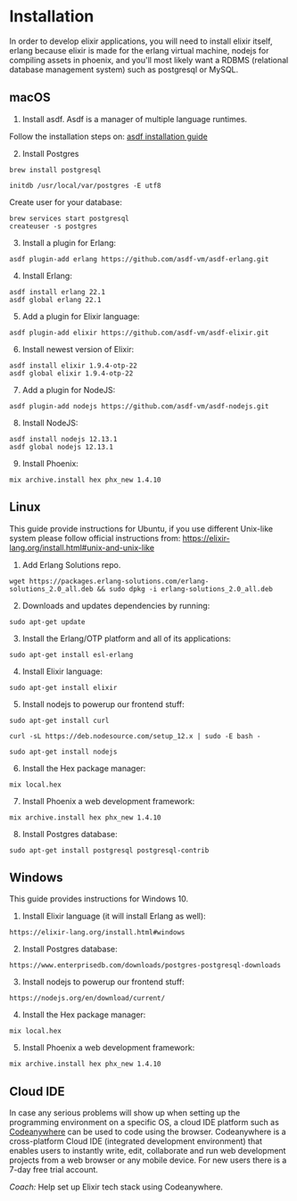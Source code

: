 # Installation

In order to develop elixir applications, you will need to install elixir itself, erlang because elixir is made for the erlang virtual machine, nodejs for compiling assets in phoenix, and you'll most likely want a RDBMS (relational database management system) such as postgresql or MySQL.

## macOS

1. Install asdf.
Asdf is a manager of multiple language runtimes.

Follow the installation steps on: [asdf installation guide](https://asdf-vm.com/#/core-manage-asdf-vm?id=install-asdf-vm)

2. Install Postgres

```
brew install postgresql

initdb /usr/local/var/postgres -E utf8
```

Create user for your database:

```
brew services start postgresql
createuser -s postgres
```

3. Install a plugin for Erlang:

```console
asdf plugin-add erlang https://github.com/asdf-vm/asdf-erlang.git
```

4. Install Erlang:

```console
asdf install erlang 22.1
asdf global erlang 22.1
```

5. Add a plugin for Elixir language:

```console
asdf plugin-add elixir https://github.com/asdf-vm/asdf-elixir.git
```

6. Install newest version of Elixir:

```console
asdf install elixir 1.9.4-otp-22
asdf global elixir 1.9.4-otp-22
```

7. Add a plugin for NodeJS:

```
asdf plugin-add nodejs https://github.com/asdf-vm/asdf-nodejs.git
```

8. Install NodeJS:

```
asdf install nodejs 12.13.1
asdf global nodejs 12.13.1
```

9. Install Phoenix:

```console
mix archive.install hex phx_new 1.4.10
```

## Linux

This guide provide instructions for Ubuntu, if you use different Unix-like system please follow official instructions from: https://elixir-lang.org/install.html#unix-and-unix-like

  1. Add Erlang Solutions repo.

  ```console
  wget https://packages.erlang-solutions.com/erlang-solutions_2.0_all.deb && sudo dpkg -i erlang-solutions_2.0_all.deb
  ```

  2. Downloads and updates dependencies by running:

  ```console
  sudo apt-get update
  ```

  3. Install the Erlang/OTP platform and all of its applications:

  ```console
  sudo apt-get install esl-erlang
  ```

  4. Install Elixir language:

  ```console
  sudo apt-get install elixir
  ```

  5. Install nodejs to powerup our frontend stuff:

  ```console
  sudo apt-get install curl
  ```

  ```console
  curl -sL https://deb.nodesource.com/setup_12.x | sudo -E bash -
  ```

  ```console
  sudo apt-get install nodejs
  ```

  6. Install the Hex package manager:

  ```console
  mix local.hex
  ```

  7. Install Phoenix a web development framework:

  ```console
  mix archive.install hex phx_new 1.4.10
  ```

  8. Install Postgres database:

  ```console
  sudo apt-get install postgresql postgresql-contrib
  ```

## Windows

This guide provides instructions for Windows 10.

  1.  Install Elixir language (it will install Erlang as well):

  ```console
  https://elixir-lang.org/install.html#windows
  ```

  2. Install Postgres database:

  ```console
  https://www.enterprisedb.com/downloads/postgres-postgresql-downloads
  ```

  3. Install nodejs to powerup our frontend stuff:

  ```console
  https://nodejs.org/en/download/current/
  ```

  4. Install the Hex package manager:

  ```console
  mix local.hex
  ```

  5. Install Phoenix a web development framework:

  ```console
  mix archive.install hex phx_new 1.4.10
  ```
## Cloud IDE

In case any serious problems will show up when setting up the programming environment on a specific OS, a cloud IDE platform such as [Codeanywhere](http://codeanywhere.com/) can be used to code using the browser. Codeanywhere is a cross-platform Cloud IDE (integrated development environment) that enables users to instantly write, edit, collaborate and run web development projects from a web browser or any mobile device. For new users there is a 7-day free trial account.

*Coach:* Help set up Elixir tech stack using Codeanywhere.
